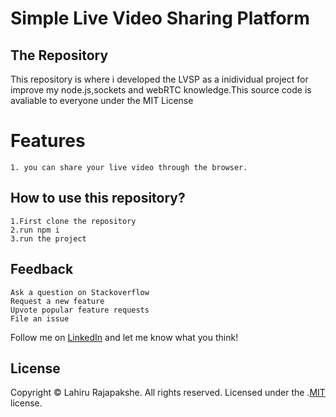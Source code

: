 # Simple Live Video Sharing Platform

## The Repository

This repository is where i developed the LVSP as a inidividual project for improve my node.js,sockets and webRTC knowledge.This source code is avaliable to everyone under the MIT License

# Features

    1. you can share your live video through the browser.
    
    

## How to use this repository?
    1.First clone the repository
    2.run npm i
    3.run the project

## Feedback
    Ask a question on Stackoverflow
    Request a new feature
    Upvote popular feature requests
    File an issue
   

Follow me on [LinkedIn](https://www.linkedin.com/in/lahirurj) and let me know what you think!




## License
Copyright © Lahiru Rajapakshe. All rights reserved.
Licensed under the .[MIT](https://github.com/lahiru-rajapakshe/live-video-sharing-platform/blob/master/licence) license.


